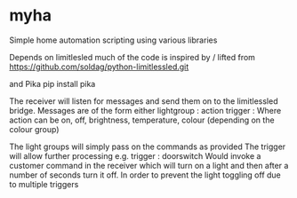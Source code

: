 # myha
Simple home automation scripting using various libraries


Depends on limitlesled much of the code is inspired by / lifted from https://github.com/soldag/python-limitlessled.git

and Pika
pip install pika

The receiver will listen for messages and send them on to the limitlessled bridge.
Messages are of the form
either
lightgroup : action <value>
trigger :
Where action can be
    on, off, brightness, temperature, colour (depending on the colour group)


The light groups will simply pass on the commands as provided
The trigger will allow further processing e.g. 
trigger : doorswitch
Would invoke a customer command in the receiver which will turn on a light and then after a number of seconds turn it off. In order to prevent the light toggling off due to multiple triggers


